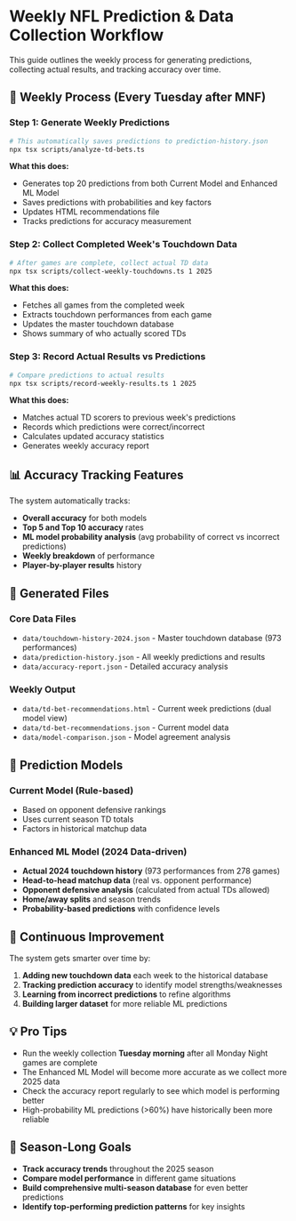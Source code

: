 # Weekly NFL Prediction & Data Collection Workflow

This guide outlines the weekly process for generating predictions, collecting actual results, and tracking accuracy over time.

## 🏈 Weekly Process (Every Tuesday after MNF)

### Step 1: Generate Weekly Predictions
```bash
# This automatically saves predictions to prediction-history.json
npx tsx scripts/analyze-td-bets.ts
```
**What this does:**
- Generates top 20 predictions from both Current Model and Enhanced ML Model
- Saves predictions with probabilities and key factors
- Updates HTML recommendations file
- Tracks predictions for accuracy measurement

### Step 2: Collect Completed Week's Touchdown Data
```bash
# After games are complete, collect actual TD data
npx tsx scripts/collect-weekly-touchdowns.ts 1 2025
```
**What this does:**
- Fetches all games from the completed week
- Extracts touchdown performances from each game
- Updates the master touchdown database
- Shows summary of who actually scored TDs

### Step 3: Record Actual Results vs Predictions
```bash
# Compare predictions to actual results
npx tsx scripts/record-weekly-results.ts 1 2025
```
**What this does:**
- Matches actual TD scorers to previous week's predictions
- Records which predictions were correct/incorrect
- Calculates updated accuracy statistics
- Generates weekly accuracy report

## 📊 Accuracy Tracking Features

The system automatically tracks:
- **Overall accuracy** for both models
- **Top 5 and Top 10 accuracy** rates
- **ML model probability analysis** (avg probability of correct vs incorrect predictions)
- **Weekly breakdown** of performance
- **Player-by-player results** history

## 📁 Generated Files

### Core Data Files
- `data/touchdown-history-2024.json` - Master touchdown database (973 performances)
- `data/prediction-history.json` - All weekly predictions and results
- `data/accuracy-report.json` - Detailed accuracy analysis

### Weekly Output
- `data/td-bet-recommendations.html` - Current week predictions (dual model view)
- `data/td-bet-recommendations.json` - Current model data
- `data/model-comparison.json` - Model agreement analysis

## 🎯 Prediction Models

### Current Model (Rule-based)
- Based on opponent defensive rankings
- Uses current season TD totals
- Factors in historical matchup data

### Enhanced ML Model (2024 Data-driven)
- **Actual 2024 touchdown history** (973 performances from 278 games)
- **Head-to-head matchup data** (real vs. opponent performance)
- **Opponent defensive analysis** (calculated from actual TDs allowed)
- **Home/away splits** and season trends
- **Probability-based predictions** with confidence levels

## 🔄 Continuous Improvement

The system gets smarter over time by:
1. **Adding new touchdown data** each week to the historical database
2. **Tracking prediction accuracy** to identify model strengths/weaknesses
3. **Learning from incorrect predictions** to refine algorithms
4. **Building larger dataset** for more reliable ML predictions

## 💡 Pro Tips

- Run the weekly collection **Tuesday morning** after all Monday Night games are complete
- The Enhanced ML Model will become more accurate as we collect more 2025 data
- Check the accuracy report regularly to see which model is performing better
- High-probability ML predictions (>60%) have historically been more reliable

## 🚀 Season-Long Goals

- **Track accuracy trends** throughout the 2025 season
- **Compare model performance** in different game situations
- **Build comprehensive multi-season database** for even better predictions
- **Identify top-performing prediction patterns** for key insights